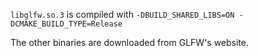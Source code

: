 `libglfw.so.3` is compiled with `-DBUILD_SHARED_LIBS=ON -DCMAKE_BUILD_TYPE=Release`

The other binaries are downloaded from GLFW's website. 
